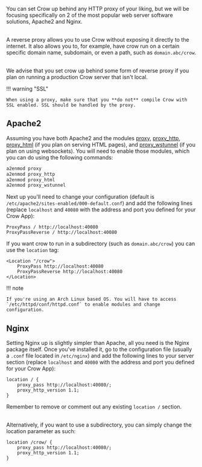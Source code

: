 You can set Crow up behind any HTTP proxy of your liking, but we will be focusing specifically on 2 of the most popular web server software solutions, Apache2 and Nginx.<br><br>

A reverse proxy allows you to use Crow without exposing it directly to the internet. It also allows you to, for example, have crow run on a certain specific domain name, subdomain, or even a path, such as `domain.abc/crow`.<br><br>

We advise that you set crow up behind some form of reverse proxy if you plan on running a production Crow server that isn't local.<br>

!!! warning "SSL"

    When using a proxy, make sure that you **do not** compile Crow with SSL enabled. SSL should be handled by the proxy.

## Apache2

Assuming you have both Apache2 and the modules [proxy](https://httpd.apache.org/docs/2.4/mod/mod_proxy.html), [proxy_http](https://httpd.apache.org/docs/2.4/mod/mod_proxy_http.html), [proxy_html](https://httpd.apache.org/docs/2.4/mod/mod_proxy_html.html) (if you plan on serving HTML pages), and [proxy_wstunnel](https://httpd.apache.org/docs/2.4/mod/mod_proxy_wstunnel.html) (if you plan on using websockets). You will need to enable those modules, which you can do using the following commands:

```sh
a2enmod proxy
a2enmod proxy_http
a2enmod proxy_html
a2enmod proxy_wstunnel
```

Next up you'll need to change your configuration (default is `/etc/apache2/sites-enabled/000-default.conf`) and add the following lines (replace `localhost` and `40080` with the address and port you defined for your Crow App):
```
ProxyPass / http://localhost:40080
ProxyPassReverse / http://localhost:40080
```
If you want crow to run in a subdirectory (such as `domain.abc/crow`) you can use the `location` tag:
```
<Location "/crow">
	ProxyPass http://localhost:40080
	ProxyPassReverse http://localhost:40080
</Location>
```

!!! note

    If you're using an Arch Linux based OS. You will have to access `/etc/httpd/conf/httpd.conf` to enable modules and change configuration.

## Nginx

Setting Nginx up is slightly simpler than Apache, all you need is the Nginx package itself. Once you've installed it, go to the configuration file (usually a `.conf` file located in `/etc/nginx`) and add the following lines to your server section (replace `localhost` and `40080` with the address and port you defined for your Crow App):

```
location / {
    proxy_pass http://localhost:40080/;
    proxy_http_version 1.1;
}
```
Remember to remove or comment out any existing `location /` section.<br><br>

Alternatively, if you want to use a subdirectory, you can simply change the location parameter as such:

```
location /crow/ {
    proxy_pass http://localhost:40080/;
    proxy_http_version 1.1;
}
```
